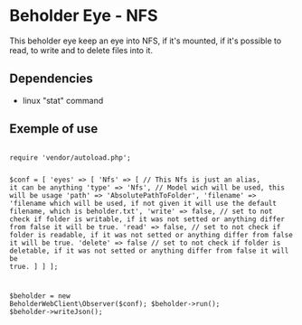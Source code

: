 # Beholder Eye - NFS

This beholder eye keep an eye into NFS, if it's mounted, if it's possible to read, to write and to delete files into it.

## Dependencies

  * linux "stat" command

## Exemple of use

<code>
require 'vendor/autoload.php';

$conf = [
  'eyes' => [
      'Nfs' => [ // This Nfs is just an alias, it can be anything
        'type' => 'Nfs', // Model wich will be used, this will be usage
        'path' => 'AbsolutePathToFolder',
        'filename' => 'filename which will be used, if not given it will use the default filename, which is beholder.txt',
        'write' => false, // set to not check if folder is writable, if it was not setted or anything differ from false it will be true.
        'read' => false, // set to not check if folder is readable, if it was not setted or anything differ from false it will be true.
        'delete' => false // set to not check if folder is deletable, if it was not setted or anything differ from false it will be true.
      ]
  ]
];

$beholder = new BeholderWebClient\Observer($conf);
$beholder->run();
$beholder->writeJson();

</code>

